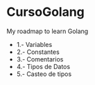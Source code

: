 # CursoGolang
My roadmap to learn Golang 

- 1.- Variables
- 2.- Constantes
- 3.- Comentarios
- 4.- Tipos de Datos
- 5.- Casteo de tipos
